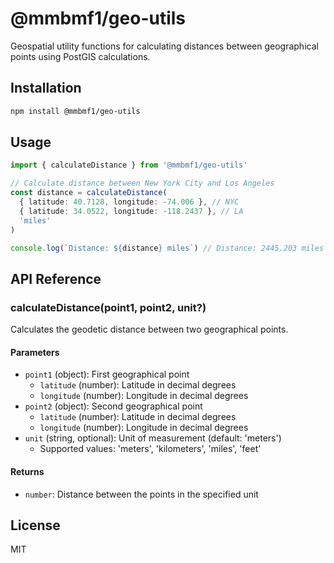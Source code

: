 # @mmbmf1/geo-utils

Geospatial utility functions for calculating distances between geographical points using PostGIS calculations.

## Installation

```bash
npm install @mmbmf1/geo-utils
```

## Usage

```typescript
import { calculateDistance } from '@mmbmf1/geo-utils'

// Calculate distance between New York City and Los Angeles
const distance = calculateDistance(
  { latitude: 40.7128, longitude: -74.006 }, // NYC
  { latitude: 34.0522, longitude: -118.2437 }, // LA
  'miles'
)

console.log(`Distance: ${distance} miles`) // Distance: 2445.203 miles
```

## API Reference

### calculateDistance(point1, point2, unit?)

Calculates the geodetic distance between two geographical points.

#### Parameters

- `point1` (object): First geographical point
  - `latitude` (number): Latitude in decimal degrees
  - `longitude` (number): Longitude in decimal degrees
- `point2` (object): Second geographical point
  - `latitude` (number): Latitude in decimal degrees
  - `longitude` (number): Longitude in decimal degrees
- `unit` (string, optional): Unit of measurement (default: 'meters')
  - Supported values: 'meters', 'kilometers', 'miles', 'feet'

#### Returns

- `number`: Distance between the points in the specified unit

## License

MIT
